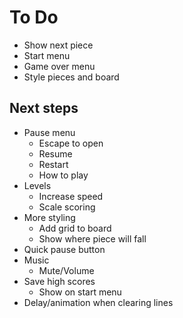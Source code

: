 # To Do

* Show next piece
* Start menu
* Game over menu
* Style pieces and board

## Next steps

* Pause menu
    * Escape to open
    * Resume
    * Restart
    * How to play
* Levels
    * Increase speed
    * Scale scoring
* More styling
    * Add grid to board
    * Show where piece will fall
* Quick pause button
* Music
    * Mute/Volume
* Save high scores
    * Show on start menu
* Delay/animation when clearing lines
